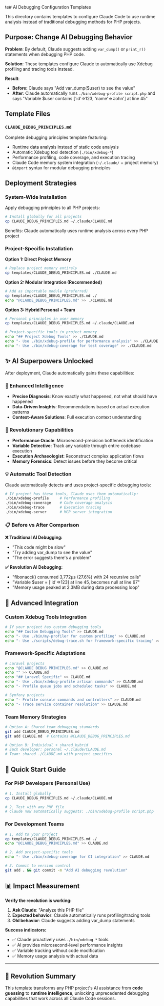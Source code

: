 te# AI Debugging Configuration Templates

This directory contains templates to configure Claude Code to use runtime analysis instead of traditional debugging methods for PHP projects.

## Purpose: Change AI Debugging Behavior

**Problem**: By default, Claude suggests adding `var_dump()` or `print_r()` statements when debugging PHP code.

**Solution**: These templates configure Claude to automatically use Xdebug profiling and tracing tools instead.

**Result**: 
- **Before**: Claude says "Add var_dump($user) to see the value"
- **After**: Claude automatically runs `./bin/xdebug-profile script.php` and says "Variable $user contains ['id'=>123, 'name'=>'John'] at line 45"

## Template Files

### `CLAUDE_DEBUG_PRINCIPLES.md` 
Complete debugging principles template featuring:
- Runtime data analysis instead of static code analysis
- Automatic Xdebug tool detection (`./bin/xdebug-*`)
- Performance profiling, code coverage, and execution tracing
- Claude Code memory system integration (`~/.claude/` + project memory)
- `@import` syntax for modular debugging principles

## Deployment Strategies

### System-Wide Installation

Apply debugging principles to all PHP projects:

```bash
# Install globally for all projects  
cp CLAUDE_DEBUG_PRINCIPLES.md ~/.claude/CLAUDE.md
```

Benefits: Claude automatically uses runtime analysis across every PHP project

### Project-Specific Installation

**Option 1: Direct Project Memory**
```bash
# Replace project memory entirely
cp templates/CLAUDE_DEBUG_PRINCIPLES.md ./CLAUDE.md
```

**Option 2: Modular Integration (Recommended)**
```bash
# Add as importable module (preferred)
cp templates/CLAUDE_DEBUG_PRINCIPLES.md ./
echo "@CLAUDE_DEBUG_PRINCIPLES.md" >> ./CLAUDE.md
```

**Option 3: Hybrid Personal + Team**
```bash
# Personal principles in user memory
cp templates/CLAUDE_DEBUG_PRINCIPLES.md ~/.claude/CLAUDE.md

# Project-specific tools in project memory
echo "## Project Xdebug Tools" >> ./CLAUDE.md
echo "- Use ./bin/xdebug-profile for performance analysis" >> ./CLAUDE.md
echo "- Use ./bin/xdebug-coverage for test coverage" >> ./CLAUDE.md
```

## ✨ AI Superpowers Unlocked

After deployment, Claude automatically gains these capabilities:

### 🧠 Enhanced Intelligence
- **Precise Diagnosis**: Know exactly what happened, not what should have happened
- **Data-Driven Insights**: Recommendations based on actual execution patterns
- **Context-Aware Solutions**: Full execution context understanding

### 🚀 Revolutionary Capabilities  
- **Performance Oracle**: Microsecond-precision bottleneck identification
- **Variable Detective**: Track any variable through entire codebase execution
- **Execution Archaeologist**: Reconstruct complex application flows
- **Memory Forensics**: Detect issues before they become critical

### 💡 Automatic Tool Detection
Claude automatically detects and uses project-specific debugging tools:

```bash
# If project has these tools, Claude uses them automatically:
./bin/xdebug-profile     # Performance profiling
./bin/xdebug-coverage    # Code coverage analysis  
./bin/xdebug-trace       # Execution tracing
./bin/xdebug-server      # MCP server integration
```

### 📋 Before vs After Comparison

**❌ Traditional AI Debugging:**
- "This code might be slow"
- "Try adding var_dump to see the value"
- "The error suggests there's a problem"

**✅ Revolution AI Debugging:**
- "fibonacci() consumed 3,772μs (27.6%) with 24 recursive calls"
- "Variable $user = ['id'=>123] at line 45, becomes null at line 67"
- "Memory usage peaked at 2.3MB during data processing loop"

## 🔧 Advanced Integration

### Custom Xdebug Tools Integration
```bash
# If your project has custom debugging tools
echo "## Custom Debugging Tools" >> CLAUDE.md
echo "- Use ./bin/my-profiler for custom profiling" >> CLAUDE.md  
echo "- Use ./scripts/debug-trace.sh for framework-specific tracing" >> CLAUDE.md
```

### Framework-Specific Adaptations
```bash
# Laravel projects
echo "@CLAUDE_DEBUG_PRINCIPLES.md" >> CLAUDE.md
echo "" >> CLAUDE.md
echo "## Laravel Specific" >> CLAUDE.md
echo "- Use ./bin/xdebug-profile artisan commands" >> CLAUDE.md
echo "- Profile queue jobs and scheduled tasks" >> CLAUDE.md

# Symfony projects  
echo "- Profile console commands and controllers" >> CLAUDE.md
echo "- Trace service container resolution" >> CLAUDE.md
```

### Team Memory Strategies
```bash
# Option A: Shared team debugging standards
git add CLAUDE_DEBUG_PRINCIPLES.md
git add CLAUDE.md  # Contains @CLAUDE_DEBUG_PRINCIPLES.md

# Option B: Individual + shared hybrid
# Each developer: personal ~/.claude/CLAUDE.md
# Team: shared ./CLAUDE.md with project specifics
```

## 🚀 Quick Start Guide

### For PHP Developers (Personal Use)
```bash
# 1. Install globally 
cp CLAUDE_DEBUG_PRINCIPLES.md ~/.claude/CLAUDE.md

# 2. Test with any PHP file
# Claude now automatically suggests: ./bin/xdebug-profile script.php
```

### For Development Teams
```bash
# 1. Add to your project
cp templates/CLAUDE_DEBUG_PRINCIPLES.md ./
echo "@CLAUDE_DEBUG_PRINCIPLES.md" >> CLAUDE.md

# 2. Add project-specific tools
echo "- Use ./bin/xdebug-coverage for CI integration" >> CLAUDE.md

# 3. Commit to version control
git add . && git commit -m "Add AI debugging revolution"
```

## 📊 Impact Measurement

**Verify the revolution is working:**

1. **Ask Claude**: "Analyze this PHP file"
2. **Expected behavior**: Claude automatically runs profiling/tracing tools  
3. **Old behavior**: Claude suggests adding var_dump statements

**Success indicators:**
- ✅ Claude proactively uses `./bin/xdebug-*` tools
- ✅ AI provides microsecond-level performance insights  
- ✅ Variable tracking without code modification
- ✅ Memory usage analysis with actual data

---

## 🌟 Revolution Summary

This template transforms any PHP project's AI assistance from **code guessing** to **runtime intelligence**, unlocking unprecedented debugging capabilities that work across all Claude Code sessions.
